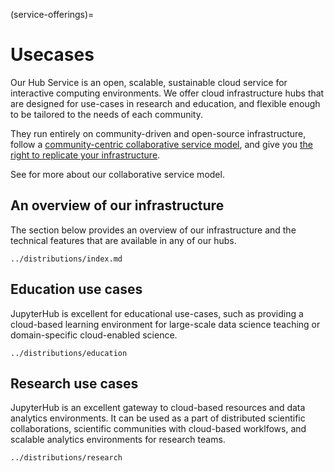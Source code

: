 (service-offerings)=
# Usecases

Our Hub Service is an open, scalable, sustainable cloud service for interactive computing environments.
We offer cloud infrastructure hubs that are designed for use-cases in research and education, and flexible enough to be tailored to the needs of each community.

They run entirely on community-driven and open-source infrastructure,
follow a [community-centric collaborative service model](./index.md), and give you [the right to replicate your infrastructure](https://2i2c.org/right-to-replicate).

See [](./index.md) for more about our collaborative service model.


## An overview of our infrastructure

The section below provides an overview of our infrastructure and the technical features that are available in any of our hubs.

```{toctree}
../distributions/index.md
```

## Education use cases

JupyterHub is excellent for educational use-cases, such as providing a cloud-based learning environment for large-scale data science teaching or domain-specific cloud-enabled science.

```{toctree}
../distributions/education
```

## Research use cases

JupyterHub is an excellent gateway to cloud-based resources and data analytics environments.
It can be used as a part of distributed scientific collaborations, scientific communities with cloud-based worklfows, and scalable analytics environments for research teams.

```{toctree}
../distributions/research
```
